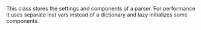 This class stores the settings and components of a parser. For performance it uses separate inst vars instead of a dictionary and lazy initializes some components.